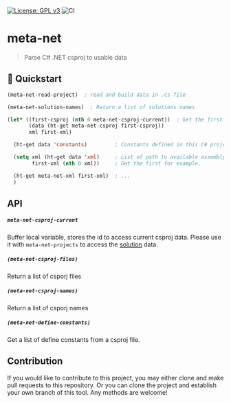 [![License: GPL v3](https://img.shields.io/badge/License-GPL%20v3-blue.svg)](https://www.gnu.org/licenses/gpl-3.0)
![CI](https://github.com/emacs-vs/meta-net/workflows/CI/badge.svg)

# meta-net
> Parse C# .NET csproj to usable data

## :floppy_disk: Quickstart

```el
(meta-net-read-project)  ; read and build data in .cs file

(meta-net-solution-names)  ; Return a list of solutions names

(let* ((first-csproj (nth 0 meta-net-csproj-current))  ; Get the first csproj in solution
       (data (ht-get meta-net-csproj first-csproj))
       xml first-xml)

  (ht-get data 'constants)         ; Constants defined in this C# project

  (setq xml (ht-get data 'xml)     ; List of path to available assembly xml
        first-xml (nth 0 xml))     ; Get the first for example,

  (ht-get meta-net-xml first-xml)  ; ...
  )
```

## API

##### `meta-net-csproj-current`

Buffer local variable, stores the id to access current csproj data. Please use it
with `meta-net-projects` to access the [solution](https://docs.microsoft.com/en-us/visualstudio/ide/solutions-and-projects-in-visual-studio?view=vs-2019)
data.

#####  `(meta-net-csproj-files)`

Return a list of csporj files

#####  `(meta-net-csproj-names)`

Return a list of csporj names

##### `(meta-net-define-constants)`

Get a list of define constants from a csproj file.

## Contribution

If you would like to contribute to this project, you may either
clone and make pull requests to this repository. Or you can
clone the project and establish your own branch of this tool.
Any methods are welcome!

